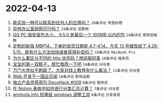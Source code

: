 # 2022-04-13

1. [能实现一种可以联系到任何人的应用吗？](https://www.v2ex.com/t/846666) `28条评论` `奇思妙想`
1. [异地办公室组网可行吗？](https://www.v2ex.com/t/846662) `24条评论` `互联网`
1. [QQ PC 版安装包大小， 9.5.0 是最后一个 100MB 以内的包](https://www.v2ex.com/t/846650) `24条评论` `宽带症候群`
1. [定制的新版 MBP14，下单的收货日期是 4.7-4.14，今天 13 号被改成了 4.28-5.10，能有什么方法加快或者获得补偿吗？](https://www.v2ex.com/t/846653) `19条评论` `MacBook Pro`
1. [为什么要区分不同的 http 状态码？想说服同事](https://www.v2ex.com/t/846679) `18条评论` `程序员`
1. [宝宝的第一双鞋子，帮忙推荐一下吧](https://www.v2ex.com/t/846668) `14条评论` `问与答`
1. [万门大学似乎跑路了，大家对线上教育有什么看法？](https://www.v2ex.com/t/846649) `11条评论` `问与答`
1. [Web 开发于一国企见闻](https://www.v2ex.com/t/846669) `10条评论` `职场话题`
1. [独立产品灵感周刊 DecoHack #009](https://www.v2ex.com/t/846663) `8条评论` `程序员`
1. [在 Notion 表格中如何进行分类汇总计算？](https://www.v2ex.com/t/846657) `7条评论` `问与答`
1. [wintools.info 轻量级 windows 调整工具](https://www.v2ex.com/t/846654) `6条评论` `分享发现`
